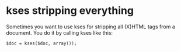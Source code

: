 kses stripping everything
=========================

Sometimes you want to use kses for stripping all (X)HTML tags from a document.
You do it by calling kses like this:

	$doc = kses($doc, array());
